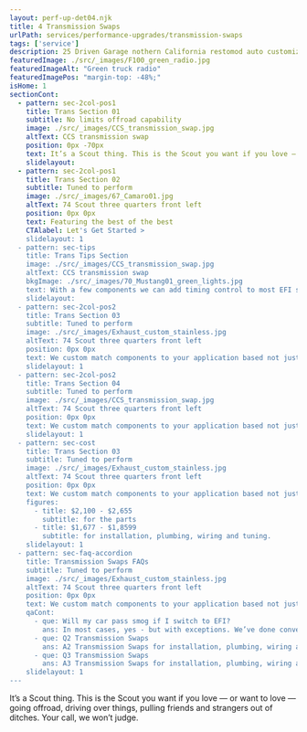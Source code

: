 ```yaml
---
layout: perf-up-det04.njk
title: 4 Transmission Swaps
urlPath: services/performance-upgrades/transmission-swaps
tags: ['service']
description: 25 Driven Garage nothern California restomod auto customization and repair shop
featuredImage: ./src/_images/F100_green_radio.jpg
featuredImageAlt: "Green truck radio"
featuredImagePos: "margin-top: -48%;"
isHome: 1
sectionCont:
  - pattern: sec-2col-pos1
    title: Trans Section 01
    subtitle: No limits offroad capability
    image: ./src/_images/CCS_transmission_swap.jpg
    altText: CCS transmission swap
    position: 0px -70px
    text: It’s a Scout thing. This is the Scout you want if you love — or want to love — going offroad, driving over things, pulling friends and strangers out of ditches, or just blowing by them on your way up the mountain. Your call, we won’t judge.
    slidelayout:
  - pattern: sec-2col-pos1
    title: Trans Section 02
    subtitle: Tuned to perform
    image: ./src/_images/67_Camaro01.jpg
    altText: 74 Scout three quarters front left
    position: 0px 0px
    text: Featuring the best of the best
    CTAlabel: Let's Get Started >
    slidelayout: 1
  - pattern: sec-tips
    title: Trans Tips Section
    image: ./src/_images/CCS_transmission_swap.jpg
    altText: CCS transmission swap
    bkgImage: ./src/_images/70_Mustang01_green_lights.jpg
    text: With a few components we can add timing control to most EFI systems. This enables the EFI computer to control the timing curve on your engine as well as the fuel map. This allows us to dial in your advance curve to make your car more responsive and put the fuel and timing map in concert to help make the most power at the right time.
    slidelayout:
  - pattern: sec-2col-pos2
    title: Trans Section 03
    subtitle: Tuned to perform
    image: ./src/_images/Exhaust_custom_stainless.jpg
    altText: 74 Scout three quarters front left
    position: 0px 0px
    text: We custom match components to your application based not just on brand name - but your goals for performance and reliability. We don’t cheap out on plumbing and fittings - because who likes to watch their car burn to the ground? We spec in-tank fuel pumps with a return system every time, and have seen the failures not doing this causes. Is it harder or more expensive to do it right? Yes…. But our experience tells us to do it right and pay now, or re-do it later and pay again.
    slidelayout: 1
  - pattern: sec-2col-pos2
    title: Trans Section 04
    subtitle: Tuned to perform
    image: ./src/_images/CCS_transmission_swap.jpg
    altText: 74 Scout three quarters front left
    position: 0px 0px
    text: We custom match components to your application based not just on brand name - but your goals for performance and reliability. We don’t cheap out on plumbing and fittings - because who likes to watch their car burn to the ground? We spec in-tank fuel pumps with a return system every time, and have seen the failures not doing this causes. Is it harder or more expensive to do it right? Yes…. But our experience tells us to do it right and pay now, or re-do it later and pay again.
    slidelayout: 1
  - pattern: sec-cost
    title: Trans Section 03
    subtitle: Tuned to perform
    image: ./src/_images/Exhaust_custom_stainless.jpg
    altText: 74 Scout three quarters front left
    position: 0px 0px
    text: We custom match components to your application based not just on brand name - but your goals for performance and reliability. We don’t cheap out on plumbing and fittings - because who likes to watch their car burn to the ground? We spec in-tank fuel pumps with a return system every time, and have seen the failures not doing this causes. Is it harder or more expensive to do it right? Yes…. But our experience tells us to do it right and pay now, or re-do it later and pay again.
    figures:
      - title: $2,100 - $2,655
        subtitle: for the parts
      - title: $1,677 - $1,8599
        subtitle: for installation, plumbing, wiring and tuning.
    slidelayout: 1
  - pattern: sec-faq-accordion
    title: Transmission Swaps FAQs
    subtitle: Tuned to perform
    image: ./src/_images/Exhaust_custom_stainless.jpg
    altText: 74 Scout three quarters front left
    position: 0px 0px
    text: We custom match components to your application based not just on brand name - but your goals for performance and reliability. We don’t cheap out on plumbing and fittings - because who likes to watch their car burn to the ground? We spec in-tank fuel pumps with a return system every time, and have seen the failures not doing this causes. Is it harder or more expensive to do it right? Yes…. But our experience tells us to do it right and pay now, or re-do it later and pay again.
    qaCont:
      - que: Will my car pass smog if I switch to EFI?
        ans: In most cases, yes - but with exceptions. We’ve done conversions on smog era vehicles with California legal components in the past - but we need to spec the right components for you. We can’t do this for every vehicle - but kits are available for a surprisingly wide range from various companies.
      - que: Q2 Transmission Swaps
        ans: A2 Transmission Swaps for installation, plumbing, wiring and tuning.
      - que: Q3 Transmission Swaps
        ans: A3 Transmission Swaps for installation, plumbing, wiring and tuning.
    slidelayout: 1
---
```


It’s a Scout thing. This is the Scout you want if you love — or want to love — going offroad, driving over things, pulling friends and strangers out of ditches. Your call, we won’t judge.
